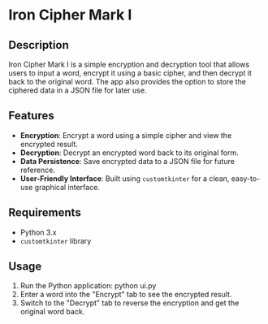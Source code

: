 # Iron Cipher Mark I

## Description

Iron Cipher Mark I is a simple encryption and decryption tool that allows users to input a word, encrypt it using a basic cipher, and then decrypt it back to the original word. The app also provides the option to store the ciphered data in a JSON file for later use.

## Features

- **Encryption**: Encrypt a word using a simple cipher and view the encrypted result.
- **Decryption**: Decrypt an encrypted word back to its original form.
- **Data Persistence**: Save encrypted data to a JSON file for future reference.
- **User-Friendly Interface**: Built using `customtkinter` for a clean, easy-to-use graphical interface.

## Requirements

- Python 3.x
- `customtkinter` library

## Usage

1. Run the Python application: python ui.py
2. Enter a word into the "Encrypt" tab to see the encrypted result.
3. Switch to the "Decrypt" tab to reverse the encryption and get the original word back.

